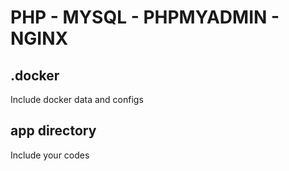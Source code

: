 # PHP - MYSQL - PHPMYADMIN - NGINX
## .docker
Include docker data and configs
## app directory
Include your codes
